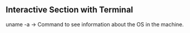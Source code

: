 ## Interactive Section with Terminal
uname -a -> Command to see information about the OS in the machine.

